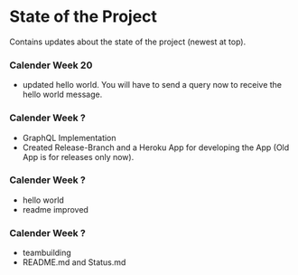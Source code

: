 # State of the Project

Contains updates about the state of the project (newest at top).

### Calender Week 20

- updated hello world. You will have to send a query now to receive the hello world message.

### Calender Week ?

- GraphQL Implementation
- Created Release-Branch and a Heroku App for developing the App (Old App is for releases only now).

### Calender Week ?

- hello world
- readme improved

### Calender Week ?

- teambuilding
- README.md and Status.md

